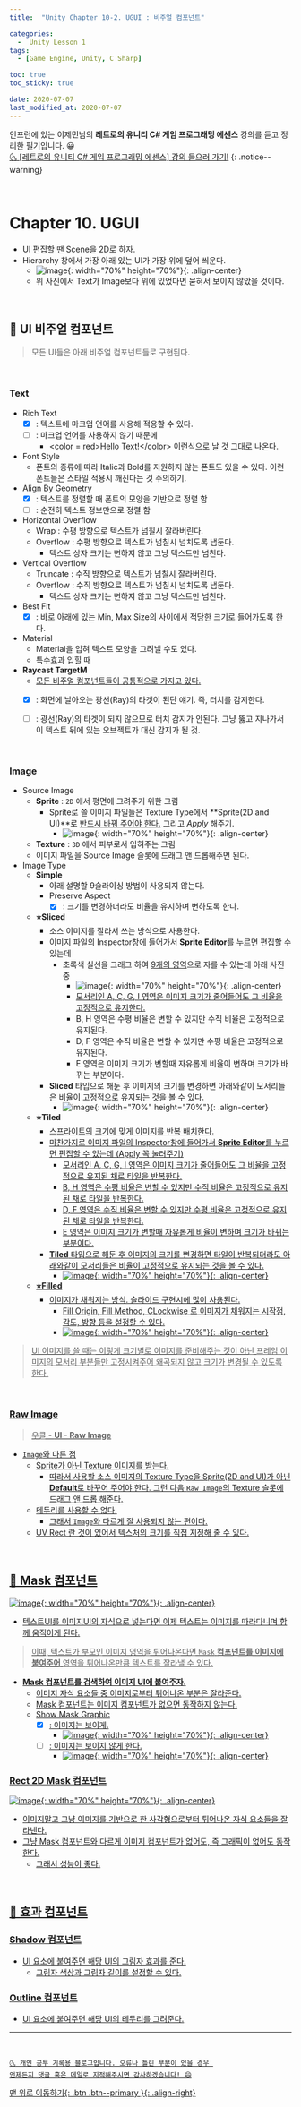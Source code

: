 ```yaml
---
title:  "Unity Chapter 10-2. UGUI : 비주얼 컴포넌트" 

categories:
  -  Unity Lesson 1 
tags:
  - [Game Engine, Unity, C Sharp]

toc: true
toc_sticky: true

date: 2020-07-07
last_modified_at: 2020-07-07
---
```


인프런에 있는 이제민님의 **레트로의 유니티 C# 게임 프로그래밍 에센스** 강의를 듣고 정리한 필기입니다. 😀  
[🌜 [레트로의 유니티 C# 게임 프로그래밍 에센스] 강의 들으러 가기!](https://www.inflearn.com/course/%EC%9C%A0%EB%8B%88%ED%8B%B0-%EA%B2%8C%EC%9E%84-%ED%94%84%EB%A1%9C%EA%B7%B8%EB%9E%98%EB%B0%8D-%EC%97%90%EC%84%BC%EC%8A%A4)
{: .notice--warning}

<br>

# Chapter 10. UGUI 

- UI 편집할 땐 Scene을 2D로 하자.
- Hierarchy 창에서 가장 아래 있는 UI가 가장 위에 덮어 씌운다.
  - ![image](https://user-images.githubusercontent.com/42318591/86703449-db73c180-c04e-11ea-92bd-3a4802335040.png){: width="70%" height="70%"}{: .align-center}
  - 위 사진에서 Text가 Image보다 위에 있었다면 묻혀서 보이지 않았을 것이다.


<br>

## 🔔 UI 비주얼 컴포넌트

> 모든 UI들은 아래 비주얼 컴포넌트들로 구현된다. 

<br>

### Text

- Rich Text
  - [X] : 텍스트에 마크업 언어를 사용해 적용할 수 있다.
  - [ ] : 마크업 언어를 사용하지 않기 때문에 
    - \<color = red>Hello Text!\</color> 이런식으로 날 것 그대로 나온다.
- Font Style
  - 폰트의 종류에 따라 Italic과 Bold를 지원하지 않는 폰트도 있을 수 있다. 이런 폰트들은 스타일 적용시 깨진다는 것 주의하기.
- Align By Geometry
  - [X] : 텍스트를 정렬할 때 폰트의 모양을 기반으로 정렬 함
  - [ ] : 순전히 텍스트 정보만으로 정렬 함
- Horizontal Overflow 
  - Wrap : 수평 방향으로 텍스트가 넘칠시 잘라버린다.
  - Overflow : 수평 방향으로 텍스트가 넘칠시 넘치도록 냅둔다. 
    - 텍스트 상자 크기는 변하지 않고 그냥 텍스트만 넘친다.
- Vertical Overflow
  - Truncate : 수직 방향으로 텍스트가 넘칠시 잘라버린다.
  - Overflow : 수직 방향으로 텍스트가 넘칠시 넘치도록 냅둔다. 
    - 텍스트 상자 크기는 변하지 않고 그냥 텍스트만 넘친다.
- Best Fit
  - [X] : 바로 아래에 있는 Min, Max Size의 사이에서 적당한 크기로 들어가도록 한다.
- Material
  - Material을 입혀 텍스트 모양을 그려낼 수도 있다.
  - 특수효과 입힐 때
- **Raycast TargetM**
  - <u>모든 비주얼 컴포넌트들이 공통적으로 가지고 있다.</u>
  - [X] : 화면에 날아오는 광선(Ray)의 타겟이 된단 얘기. 즉, 터치를 감지한다.
  - [ ] : 광선(Ray)의 타겟이 되지 않으므로 터치 감지가 안된다. 그냥 뚫고 지나가서 이 텍스트 뒤에 있는 오브젝트가 대신 감지가 될 것. 


<br>

### Image

- Source Image
  - **Sprite** : `2D` 에서 평면에 그려주기 위한 그림
    - Sprite로 쓸 이미지 파일들은 Texture Type에서 **Sprite(2D and UI)**로 <u>반드시 바꿔 주어야 한다.</u> 그리고 *Apply* 해주기.
      - ![image](https://user-images.githubusercontent.com/42318591/86684765-d0646580-c03d-11ea-8c9b-f163cf1a07d1.png){: width="70%" height="70%"}{: .align-center}
  - **Texture** : `3D` 에서 피부로서 입혀주는 그림
  - 이미지 파일을 Source Image 슬롯에 드래그 앤 드롭해주면 된다.
- Image Type
  - **Simple**
    - 아래 설명할 9슬라이싱 방법이 사용되지 않는다.
    - Preserve Aspect
      - [X] : 크기를 변경하더라도 비율을 유지하며 변하도록 한다.
  - **⭐Sliced**
    - 소스 이미지를 잘라서 쓰는 방식으로 사용한다.
    - 이미지 파일의 Inspector창에 들어가서 **Sprite Editor**를 누르면 편집할 수 있는데 
      - 초록색 실선을 그래그 하여 <u>9개의 영역</u>으로 자를 수 있는데 아래 사진 중 
        - ![image](https://user-images.githubusercontent.com/42318591/86698384-36ef8080-c04a-11ea-9e9b-881936530d77.png){: width="70%" height="70%"}{: .align-center}
        - <u>모서리인 A, C, G, I 영역은 이미지 크기가 줄어들어도 그 비율을 고정적으로 유지한다.</u>
        - B, H 영역은 수평 비율은 변할 수 있지만 수직 비율은 고정적으로 유지된다.
        - D, F 영역은 수직 비율은 변할 수 있지만 수평 비율은 고정적으로 유지된다.
        - E 영역은 이미지 크기가 변할때 자유롭게 비율이 변하며 크기가 바뀌는 부분이다.
    - **Sliced** 타입으로 해둔 후 이미지의 크기를 변경하면 아래와같이 모서리들은 비율이 고정적으로 유지되는 것을 볼 수 있다.
      - ![image](https://postfiles.pstatic.net/MjAyMDA3MDdfMTk1/MDAxNTk0MDkwOTM4NzAw.kOpyy9H66D8wS0T5ICCyZH6JitAkzpXRCr-V3vhxeqUg.IYxFY62gpFhddh548e3ZTf2vyio0pb1U6OCUZgE6j-Qg.GIF.ansohxxn/slice.gif?type=w966){: width="70%" height="70%"}{: .align-center}
  - **⭐Tiled**
    - <u>스프라이트의 크기에 맞게 <u>이미지를 반복 배치</u>한다.
    - 마찬가지로 이미지 파일의 Inspector창에 들어가서 **Sprite Editor**를 누르면 편집할 수 있는데 (Apply 꼭 눌러주기) 
      - <u>모서리인 A, C, G, I 영역은 이미지 크기가 줄어들어도 그 비율을 고정적으로 유지된 채로 타일을 반복한다.</u>
      - B, H 영역은 수평 비율은 변할 수 있지만 수직 비율은 고정적으로 유지된 채로 타일을 반복한다.
      - D, F 영역은 수직 비율은 변할 수 있지만 수평 비율은 고정적으로 유지된 채로 타일을 반복한다.
      - E 영역은 이미지 크기가 변할때 자유롭게 비율이 변하며 크기가 바뀌는 부분이다.
    - **Tiled** 타입으로 해둔 후 이미지의 크기를 변경하면 <u>타일이 반복</u>되더라도 아래와같이 모서리들은 비율이 고정적으로 유지되는 것을 볼 수 있다.
      - ![image](https://postfiles.pstatic.net/MjAyMDA3MDdfNSAg/MDAxNTk0MDkyMzU4OTY3.G0jlB0L6ECbg_KHHq_c6dwFKtfG4fF0IBEP4ZILin90g.oPiTvceVVbTvs1J6iK5i7ce01wehMqYE2gY7hTq4Y08g.GIF.ansohxxn/GIF.gif?type=w966){: width="70%" height="70%"}{: .align-center}
  - **⭐Filled**
    - 이미지가 채워지는 방식. 슬라이드 구현시에 많이 사용된다.
      - Fill Origin, Fill Method, CLockwise 로 이미지가 채워지는 시작점, 각도, 방향 등을 설정할 수 있다.
      - ![image](https://postfiles.pstatic.net/MjAyMDA3MDdfMjk0/MDAxNTk0MDkyODQzMzcx.67GkXZyFkTSzZ7yMHyZoHhrl0nifhKBIIrtqBUjl4ewg.tfWKJmI0qcyxLGqJZt3AYXESpqmjK8UjV_m0895UK9kg.GIF.ansohxxn/fill.gif?type=w966){: width="70%" height="70%"}{: .align-center}

> UI 이미지를 쓸 때는 이렇게 크기별로 이미지를 준비해주는 것이 아닌 <u>프레임 이미지의 모서리 부분들만 고정시켜주어 왜곡되지 않고 크기가 변경될 수 있도록 한다.</u>

<br>

### Raw Image

> 우클 - **UI - Raw Image**

- `Image`와 다른 점
  - <u>Sprite가 아닌 Texture 이미지를 받는다.</u>
    - 따라서 사용할 소스 이미지의 Texture Type을 Sprite(2D and UI)가 아닌 **Default**로 바꾸어 주어야 한다. 그런 다음 `Raw Image`의 Texture 슬롯에 드래그 앤 드롭 해준다.
  - 테두리를 사용할 수 없다.
    - 그래서 `Image`와 다르게 <u>잘 사용되지 않는 편이다.</u>
  - UV Rect 란 것이 있어서 텍스처의 크기를 직접 지정해 줄 수 있다.

<br>

## 🔔 Mask 컴포넌트 

![image](https://user-images.githubusercontent.com/42318591/86707266-ba14d480-c052-11ea-8fa9-1f613e258a3c.png){: width="70%" height="70%"}{: .align-center}

- 텍스트UI를 이미지UI의 자식으로 넣는다면 이제 텍스트는 이미지를 따라다니며 함께 움직이게 된다.

> 이때, 텍스트가 부모인 이미지 영역을 튀어나온다면 `Mask` **컴포넌트를 이미지에 붙여주어** <u>영역을 튀어나온만큼 텍스트를 잘라낼 수 있다.</u>

- **Mask 컴포넌트를 검색하여 이미지 UI에 붙여주자.**
  - 이미지 <u>자식 요소들 중 이미지로부터 튀어나온 부분은 잘라준다.</u>
  - Mask 컴포넌트는 <u>이미지 컴포넌트가 없으면 동작하지 않는다.</u>
  - Show Mask Graphic
    - [X] : 이미지는 보이게.
      - ![image](https://user-images.githubusercontent.com/42318591/86708045-825a5c80-c053-11ea-9a28-a69b4a2ac3c2.png){: width="70%" height="70%"}{: .align-center}
    - [ ] : 이미지는 보이지 않게 한다.
      - ![image](https://user-images.githubusercontent.com/42318591/86708794-3c51c880-c054-11ea-89de-cfd2a91c1059.png){: width="70%" height="70%"}{: .align-center}

### Rect 2D Mask 컴포넌트

![image](https://user-images.githubusercontent.com/42318591/86709282-beda8800-c054-11ea-9306-0c96f1d22383.png){: width="70%" height="70%"}{: .align-center}

- 이미지말고 그냥 이미지를 기반으로 한 <u>사각형으로부터 튀어나온 자식 요소들을 잘라낸다.</u>
- 그냥 Mask 컴포넌트와 다르게 <u>이미지 컴포넌트가 없어도, 즉 그래픽이 없어도 동작한다.</u>
  - 그래서 성능이 좋다.

<br>

## 🔔 효과 컴포넌트

### Shadow 컴포넌트
- UI 요소에 붙여주면 해당 UI의 그림자 효과를 준다.
  - 그림자 색상과 그림자 길이를 설정할 수 있다.

### Outline 컴포넌트
- UI 요소에 붙여주면 해당 UI의 테두리를 그려준다.

***
<br>

    🌜 개인 공부 기록용 블로그입니다. 오류나 틀린 부분이 있을 경우 
    언제든지 댓글 혹은 메일로 지적해주시면 감사하겠습니다! 😄

[맨 위로 이동하기](#){: .btn .btn--primary }{: .align-right}

<br>